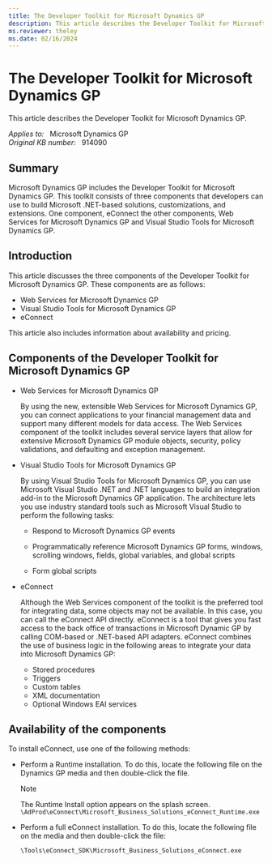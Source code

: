 ```yaml
---
title: The Developer Toolkit for Microsoft Dynamics GP
description: This article describes the Developer Toolkit for Microsoft Dynamics GP.
ms.reviewer: theley
ms.date: 02/16/2024
---
```

# The Developer Toolkit for Microsoft Dynamics GP

This article describes the Developer Toolkit for Microsoft Dynamics GP.

_Applies to:_ &nbsp; Microsoft Dynamics GP  
_Original KB number:_ &nbsp; 914090

## Summary

Microsoft Dynamics GP includes the Developer Toolkit for Microsoft Dynamics GP. This toolkit consists of three components that developers can use to build Microsoft .NET-based solutions, customizations, and extensions. One component, eConnect the other components, Web Services for Microsoft Dynamics GP and Visual Studio Tools for Microsoft Dynamics GP.

## Introduction

This article discusses the three components of the Developer Toolkit for Microsoft Dynamics GP. These components are as follows:

- Web Services for Microsoft Dynamics GP
- Visual Studio Tools for Microsoft Dynamics GP
- eConnect

This article also includes information about availability and pricing.

## Components of the Developer Toolkit for Microsoft Dynamics GP

- Web Services for Microsoft Dynamics GP

  By using the new, extensible Web Services for Microsoft Dynamics GP, you can connect applications to your financial management data and support many different models for data access. The Web Services component of the toolkit includes several service layers that allow for extensive Microsoft Dynamics GP module objects, security, policy validations, and defaulting and exception management.

- Visual Studio Tools for Microsoft Dynamics GP

  By using Visual Studio Tools for Microsoft Dynamics GP, you can use Microsoft Visual Studio .NET and .NET languages to build an integration add-in to the Microsoft Dynamics GP application. The architecture lets you use industry standard tools such as Microsoft Visual Studio to perform the following tasks:

  - Respond to Microsoft Dynamics GP events

  - Programmatically reference Microsoft Dynamics GP forms, windows, scrolling windows, fields, global variables, and global scripts

  - Form global scripts

- eConnect

  Although the Web Services component of the toolkit is the preferred tool for integrating data, some objects may not be available. In this case, you can call the eConnect API directly. eConnect is a tool that gives you fast access to the back office of transactions in Microsoft Dynamic GP by calling COM-based or .NET-based API adapters. eConnect combines the use of business logic in the following areas to integrate your data into Microsoft Dynamics GP:

  - Stored procedures
  - Triggers
  - Custom tables
  - XML documentation
  - Optional Windows EAI services

## Availability of the components

To install eConnect, use one of the following methods:

- Perform a Runtime installation. To do this, locate the following file on the Dynamics GP media and then double-click the file.

   > [!NOTE]
   > The Runtime Install option appears on the splash screen.
   > `\AdProd\eConnect\Microsoft_Business_Solutions_eConnect_Runtime.exe`

- Perform a full eConnect installation. To do this, locate the following file on the media and then double-click the file:

   `\Tools\eConnect_SDK\Microsoft_Business_Solutions_eConnect.exe`

